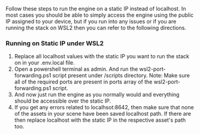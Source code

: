 Follow these steps to run the engine on a static IP instead of localhost. In most cases you should be able to simply access the engine using the public IP assigned to your device, but if you run into any issues or if you are running the stack on WSL2 then you can refer to the following directions.

### Running on Static IP under WSL2

1. Replace all localhost values with the static IP you want to run the stack on in your .env.local file.
2. Open a powershell terminal as admin. And run the wsl2-port-forwarding.ps1 script present under /scripts directory. 
Note: Make sure all of the required ports are present in ports array of the wsl2-port-forwarding.ps1 script.
3. And now just run the engine as you normally would and everything should be accessible over the static IP.
4. If you get any errors related to localhsot:8642, then make sure that none of the assets in your scene have been saved localhost path. If there are then replace localhost with the static IP in the respective asset's path too.